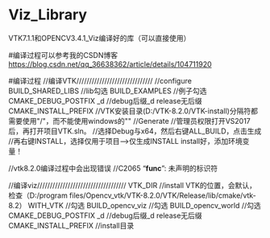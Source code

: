 # Viz_Library
VTK7.1.1和OPENCV3.4.1_Viz编译好的库（可以直接使用）

#编译过程可以参考我的CSDN博客
https://blog.csdn.net/qq_36638362/article/details/104711920

#编译过程
//编译VTK//////////////////////////////
//configure
BUILD_SHARED_LIBS	//lib勾选
BUILD_EXAMPLES	//例子勾选
CMAKE_DEBUG_POSTFIX	_d	//debug后缀_d release无后缀
CMAKE_INSTALL_PREFIX	//VTK安装目录(D:/VTK-8.2.0/VTK-install)分隔符都需要使用"/"，而不能使用windows的"\"
//Generate
//管理员权限打开VS2017后，再打开项目VTK.sln。
//选择Debug与x64，然后右键ALL_BUILD，点击生成
//再右键INSTALL，选择仅用于项目–>仅生成INSTALL
install好，添加环境变量！

//vtk8.2.0编译过程中会出现错误
//C2065	“__func__”: 未声明的标识符



//编译viz///////////////////////////////////
VTK_DIR		//install VTK的位置，会默认，检查（D:/program files/Opencv_vtk/VTK-8.2.0/VTK/Release/lib/cmake/vtk-8.2）
WITH_VTK	//勾选
BUILD_opencv_viz		//勾选
BUILD_opencv_world		//勾选
CMAKE_DEBUG_POSTFIX	_d	//debug后缀_d release无后缀
CMAKE_INSTALL_PREFIX	//install目录
